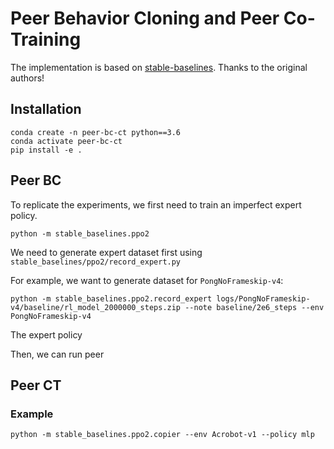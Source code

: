 # Peer Behavior Cloning and Peer Co-Training

The implementation is based on [stable-baselines](https://github.com/Stable-Baselines-Team/stable-baselines). Thanks to the original authors!

## Installation

```
conda create -n peer-bc-ct python==3.6
conda activate peer-bc-ct
pip install -e . 
```

## Peer BC

To replicate the experiments, we first need to train an imperfect expert policy.

```
python -m stable_baselines.ppo2 
```

We need to generate expert dataset first using `stable_baselines/ppo2/record_expert.py`

For example, we want to generate dataset for `PongNoFrameskip-v4`:

```
python -m stable_baselines.ppo2.record_expert logs/PongNoFrameskip-v4/baseline/rl_model_2000000_steps.zip --note baseline/2e6_steps --env PongNoFrameskip-v4
```

The expert policy 

Then, we can run peer

## Peer CT

### Example

```
python -m stable_baselines.ppo2.copier --env Acrobot-v1 --policy mlp
```